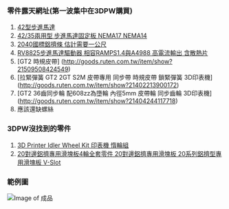 

### 零件露天網址(第一波集中在3DPW購買)

1. [42型步進馬達](http://goods.ruten.com.tw/item/show?21405171072055)
2. [42/35兩用型 步進馬達固定板 NEMA17 NEMA14](http://goods.ruten.com.tw/item/show?21627060196325)
3. [2040國標鋁擠條 估計需要一公尺](http://goods.ruten.com.tw/item/show?21630208535241)
4. [RV8825步進馬達驅動器 相容RAMPS1.4與A4988 高電流輸出 含散熱片](http://goods.ruten.com.tw/item/show?21405272999235)
5. [GT2 時規皮帶] (http://goods.ruten.com.tw/item/show?21509508424549)
6. [拉緊彈簧 GT2 2GT S2M 皮帶專用 同步帶 時規皮帶 鎖緊彈簧 3D印表機] (http://goods.ruten.com.tw/item/show?21402213900172)
7. [GT2 36齒同步輪 配608zz為墮輪 內徑5mm 皮帶輪 同步齒輪 3D印表機] (http://goods.ruten.com.tw/item/show?21404244117718)
8. 應該還缺螺絲

### 3DPW沒找到的零件

1. [3D Printer Idler Wheel Kit 印表機 惰輪組](http://goods.ruten.com.tw/item/show?21629170596626)
2. [20對邊鋁擠專用滑塊板4輪全套零件 20對邊鋁擠專用滑塊板 20系列鋁擠型專用滑塊板 V-Slot](http://goods.ruten.com.tw/item/show?21406276193955)



### 範例圖

![Image of 成品](https://hahalin.github.io/igarden/OpenRail_Idler_Pulley_3__84235.1371843637.1280.1280.jpg)

